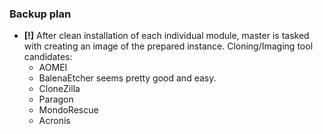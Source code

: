 ### <a name="backup-plan"></a> Backup plan


- **[!]** After clean installation of each individual module, master is tasked with creating an image of the prepared instance. Cloning/Imaging tool candidates:
    - AOMEI
    - BalenaEtcher seems pretty good and easy.
    - CloneZilla
    - Paragon
    - MondoRescue
    - Acronis
   
